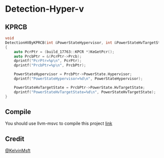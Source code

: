 # Detection-Hyper-v

## KPRCB
```C++
void
DetectionHVByKPRCB(int &PowerStateHypervisor, int &PowerStateHvTargetState)
{
    auto PcrPtr = (build_17763::KPCR *)KeGetPcr();
    auto PrcbPtr = &(PcrPtr->Prcb);
    dprintf("PcrPtr=%p\n", PcrPtr);
    dprintf("PrcbPtr=%p\n", PrcbPtr);

    PowerStateHypervisor = PrcbPtr->PowerState.Hypervisor;
    dprintf("PowerStateHypervisor=%d\n", PowerStateHypervisor);

    PowerStateHvTargetState = PrcbPtr->PowerState.HvTargetState;
    dprintf("PowerStateHvTargetState=%d\n", PowerStateHvTargetState);
}
```

## Compile
You should use llvm-msvc to compile this project [link](https://github.com/NewWorldComingSoon/llvm-msvc-build/releases)

## Credit
[@KelvinMsft](https://github.com/KelvinMsft)
